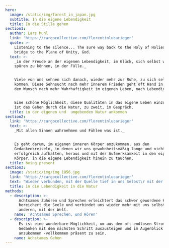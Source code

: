 ```yaml
---
hero:
  image: /static/img/forest_in_japan.jpg
  subtitle: In die eigene Lebendigkeit
  title: In die Stille gehen
section1:
  author: Lars Muhl
  link: 'https://cargocollective.com/florentinlucarieger'
  quote: >-
    Listening to the silence... The sure way back to the Holy of Holies,  the
    bridge to the Plane of Unity, God.
  text: >-
    _in der Freude an der eigenen Lebendigkeit, im Glück, sich selbst wieder
    spüren zu können, in der Fülle._


    Viele von uns sehnen sich danach, wieder mehr zur Ruhe, zu sich selbst zu
    kommen. Diese Sehnsucht nach mehr innerem Frieden geht oft Hand in Hand mit
    dem Wunsch nach mehr Wahrhaftigkeit im eigenen Leben, nach Lebendigkeit.


    Eine schöne Möglichkeit, diese Qualitäten in das eigene Leben einzuladen,
    ist das Gehen durch die Natur, zu zweit, im Gespräch.
  title: in der eigenen und  umgebenden Natur ankommen
section2:
  link: 'https://cargocollective.com/florentinlucarieger'
  text: >-
    _Mit allen Sinnen wahrnehmen und Fühlen was ist._


    Es geht darum, im eigenen inneren Körper anzukommen, aus den
    Gedankenkreiseln, in denen wir uns gewohnheitsmäßig lange und nicht immer
    erfolgreich aufhalten, heraus und mit der Aufmerksamkeit in den eigenen
    Körper, in die eigene Lebendigkeit hinein zu tauchen.
  title: being present
section3:
  image: /static/img/img_1856.jpg
  link: 'https://cargocollective.com/florentinlucarieger'
  text: "Wieder verbunden, mit der Quelle tief in uns Selbst\r mit der Natur, mit den Menschen, mit allem, was ist\r\n\nEin Abenteuer ist es in jedem Fall!\r Ob wir uns hinaus wagen, in unbekannte Landschaften, auf steile Hänge, in die Natur von Wald und Flusslandschaften eintauchen, unter den schönen alten Bäumen von Schönbrunn gehen und dort immer wieder neues entdecken, oder uns in uns selbst hinein wagen, in scheinbar bekanntes Terrain, nur um fest zu stellen, dass auch in uns immer wieder Überraschungen auf uns warten, entdeckt sein wollen."
  title: in die Lebendigkeit in die Natur
methods:
  - description: >-
      Achtsames Zuhören und Sprechen erleichtert das schwer gewordene Herz,
      bereichert die Seele und verbindet uns wieder mehr mit uns selbst, mit den
      anderen, mit der Welt.
    name: 'Achtsames Sprechen, und Hören'
  - description: >-
      Es ist eine wunderbare Möglichkeit, um aus dem oft endlosen Strom der
      Gedanken mit dem nächsten Schritt auszusteigen und im Augenblick
      anzukommen -vollkommen präsent zu sein.
    name: Achstames Gehen
---
```


